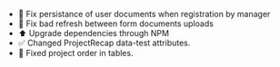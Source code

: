 - 🐛 Fix persistance of user documents when registration by manager
- 🐛 Fix bad refresh between form documents uploads
- ⬆️ Upgrade dependencies through NPM
- ✅ Changed ProjectRecap data-test attributes.
- 🐛 Fixed project order in tables.
